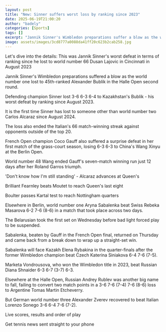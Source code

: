 ```yaml
---
layout: post
title: "New: Sinner suffers worst loss by ranking since 2023"
date: 2025-06-19T21:00:20
author: "badely"
categories: [Sports]
tags: []
excerpt: "Jannik Sinner's Wimbledon preparations suffer a blow as the world number one loses to Alexander Bublik in the Halle Open second round."
image: assets/images/3cd8777a0088da41ff20c623b2cab258.jpg
---
```


Let's dive into the details: This was Jannik Sinner's worst defeat in terms of ranking since he lost to world number 66 Dusan Lajovic in Cincinnati in August 2023

Jannik Sinner's Wimbledon preparations suffered a blow as the world number one lost to 45th-ranked Alexander Bublik in the Halle Open second round.

Defending champion Sinner lost 3-6 6-3 6-4 to Kazakhstan's Bublik - his worst defeat by ranking since August 2023.

It is the first time Sinner has lost to someone other than world number two Carlos Alcaraz since August 2024.

The loss also ended the Italian's 66 match-winning streak against opponents outside of the top 20.

French Open champion Coco Gauff also suffered a surprise defeat in her first match of the grass-court season, losing 6-3 6-3 to China's Wang Xinyu at the Berlin Open.

World number 48 Wang ended Gauff's seven-match winning run just 12 days after her Roland Garros triumph.

'Don't know how I'm still standing' - Alcaraz advances at Queen's

Brilliant Fearnley beats Moutet to reach Queen's last eight

Boulter passes Kartal test to reach Nottingham quarters

Elsewhere in Berlin, world number one Aryna Sabalenka beat Swiss Rebeka Masarova 6-2 7-6 (8-6) in a match that took place across two days.

The Belarusian took the first set on Wednesday before bad light forced play to be suspended.

Sabalenka, beaten by Gauff in the French Open final, returned on Thursday and came back from a break down to wrap up a straight-set win.

Sabalenka will face Kazakh Elena Rybakina in the quarter-finals after the former Wimbledon champion beat Czech Katerina Siniakova 6-4 7-6 (7-5).

Marketa Vondrousova, who won the Wimbledon title in 2023, beat Russian Diana Shnaider 6-3 6-7 (3-7) 6-3.

Elsewhere at the Halle Open, Russian Andrey Rublev was another big name to fall, failing to convert two match points in a 3-6 7-6 (7-4) 7-6 (8-6) loss to Argentine Tomas Martin Etcheverry.

But German world number three Alexander Zverev recovered to beat Italian Lorenzo Sonego 3-6 6-4 7-6 (7-2).

Live scores, results and order of play

Get tennis news sent straight to your phone

